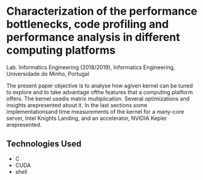 # Characterization of the performance bottlenecks, code profiling and performance analysis in different computing platforms
Lab. Informatics Engineering (2018/2019), Informatics Engineering, Universidade do Minho, Portugal

The  present  paper  objective  is  to  analyse  how  agiven kernel can be tuned to explore and to take advantage ofthe features that a computing platform offers. The kernel usedis matrix multiplication. Several optimizations and insights arepresented  about  it.  In  the  last  sections  some  implementationsand  time  measurements  of  the  kernel  for  a  many-core  server, Intel Knights Landing, and an accelerator, NVIDIA Kepler arepresented.

## Technologies Used
- C
- CUDA
- shell
